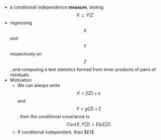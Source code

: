 - a conditional independence **measure**, testing $$X\perp Y\vert Z$$
- regressing $$X$$ and $$Y$$ respectively on $$Z$$, and computing a test statistics formed from inner products of pairs of residuals
- Motivation
	- We can always write $$X = f(Z)+\varepsilon$$ and $$Y = g(Z)+\xi$$, then the conditional covariance is $$Cov(X, Y\vert Z) = E(\varepsilon\xi\vert Z)$$
	- If conditional independent, then $$E(\$$